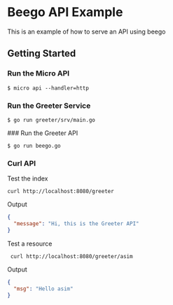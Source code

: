 # Beego API Example

This is an example of how to serve an API using beego

## Getting Started

### Run the Micro API

```
$ micro api --handler=http
```

### Run the Greeter Service

```shell
$ go run greeter/srv/main.go
```

### Run the Greeter API

```shell
$ go run beego.go
```

### Curl API

Test the index

```shell
curl http://localhost:8080/greeter
```

Output

```json
{
  "message": "Hi, this is the Greeter API"
}
```

Test a resource

```shell
 curl http://localhost:8080/greeter/asim
```

Output
```json
{
  "msg": "Hello asim"
}
```
